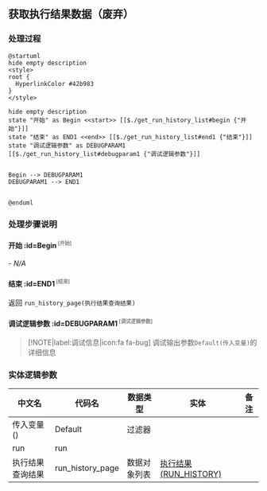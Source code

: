 ## 获取执行结果数据（废弃） <!-- {docsify-ignore-all} -->

   

### 处理过程

```plantuml
@startuml
hide empty description
<style>
root {
  HyperlinkColor #42b983
}
</style>

hide empty description
state "开始" as Begin <<start>> [[$./get_run_history_list#begin {"开始"}]]
state "结束" as END1 <<end>> [[$./get_run_history_list#end1 {"结束"}]]
state "调试逻辑参数" as DEBUGPARAM1  [[$./get_run_history_list#debugparam1 {"调试逻辑参数"}]]


Begin --> DEBUGPARAM1
DEBUGPARAM1 --> END1


@enduml
```


### 处理步骤说明

#### 开始 :id=Begin<sup class="footnote-symbol"> <font color=gray size=1>[开始]</font></sup>



*- N/A*
#### 结束 :id=END1<sup class="footnote-symbol"> <font color=gray size=1>[结束]</font></sup>



返回 `run_history_page(执行结果查询结果)`

#### 调试逻辑参数 :id=DEBUGPARAM1<sup class="footnote-symbol"> <font color=gray size=1>[调试逻辑参数]</font></sup>



> [!NOTE|label:调试信息|icon:fa fa-bug]
> 调试输出参数`Default(传入变量)`的详细信息




### 实体逻辑参数

|    中文名   |    代码名    |  数据类型    |  实体   |备注 |
| --------| --------| -------- | -------- | --------   |
|传入变量(<i class="fa fa-check"/></i>)|Default|过滤器|||
|run|run||||
|执行结果查询结果|run_history_page|数据对象列表|[执行结果(RUN_HISTORY)](module/TestMgmt/Run_history.md)||
